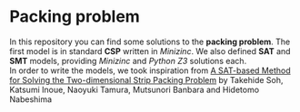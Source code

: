 # Packing problem

In this repository you can find some solutions to the **packing problem**. The first model is in standard **CSP** written in *Minizinc*. We also defined **SAT** and **SMT** models, providing *Minizinc* and *Python Z3* solutions each. <br>
In order to write the models, we took inspiration from [A SAT-based Method for Solving the Two-dimensional Strip Packing Problem](http://ceur-ws.org/Vol-451/paper16soh.pdf) by Takehide Soh, Katsumi Inoue, Naoyuki Tamura, Mutsunori Banbara and Hidetomo Nabeshima